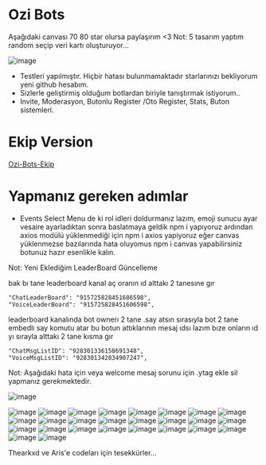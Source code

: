 # Ozi Bots

Aşağıdaki canvası 70 80 star olursa paylaşırım <3 Not: 5 tasarım yaptım random seçip veri kartı oluşturuyor...

![image](https://user-images.githubusercontent.com/92666466/152353271-47cc6c6e-d838-478e-9c64-5d0584765351.png)

- Testleri yapılmıştır. Hiçbir hatası bulunmamaktadır starlarınızı bekliyorum yeni github hesabım.
- Sizlerle geliştirmiş olduğum botlardan biriyle tanıştırmak istiyorum.. 
- Invite, Moderasyon, Butonlu Register /Oto Register, Stats, Buton sistemleri.

# Ekip Version
[Ozi-Bots-Ekip](https://github.com/JaylenOzi/Ozi-Bots-Ekip)  

# Yapmanız gereken adımlar

- Events Select Menu de ki rol idleri doldurmanız lazım, emoji sunucu ayar vesaire ayarladıktan sonra baslatmaya geldik npm i yapıyoruz ardından axios modülü yüklenmediği için npm i axios yapiyoruz eğer canvas yüklenmezse bazılarında hata oluyomus npm i canvas yapabilirsiniz botunuz hazır esenlikle kalın.

Not: Yeni Eklediğim LeaderBoard Güncelleme 

bak bı tane leaderboard kanal aç 
oranın ıd alttakı 2 tanesıne gır

    "ChatLeaderBoard": "915725828451606598",
    "VoiceLeaderBoard": "915725828451606598", 

leaderboard kanalında bot ownerı 2 tane .say atsın sırasıyla 
bot 2 tane embedlı say komutu atar bu botun attıklarının mesaj ıdsı lazım bıze
onların ıd yı sırayla alttakı 2 tane kısma gır

    "ChatMsgListID": "928301336158691348",
    "VoiceMsgListID": "928301342034907247",

Not: Aşağıdaki hata için veya welcome mesaj sorunu için .ytag ekle sil yapmanız gerekmektedir.

![image](https://user-images.githubusercontent.com/92666466/150496311-fa4725af-1d36-4004-b457-bcacfaee238b.png)

![image](https://user-images.githubusercontent.com/92666466/150782527-f2fad818-da2a-4f8c-9f2a-4fc442fca688.png)
![image](https://user-images.githubusercontent.com/92666466/149677506-fa4dfc92-2815-40ec-bc9b-88675b96cc8a.png)
![image](https://user-images.githubusercontent.com/92666466/149625604-1a2b4481-0357-410d-8a01-4c9b209ed56f.png)
![image](https://user-images.githubusercontent.com/92666466/148831644-21111585-07a7-4871-8a4a-280c0cdad3e6.png)
![image](https://user-images.githubusercontent.com/92666466/147513264-07179317-e51a-43d1-bace-25d611c02c19.png)
![image](https://user-images.githubusercontent.com/92666466/145694537-015938d5-b724-47cc-b93a-bb63d95288fe.png)
![image](https://user-images.githubusercontent.com/92666466/144712851-feffdc3d-46d7-4bfc-addb-043bc4d6acba.png)
![image](https://user-images.githubusercontent.com/92666466/141508588-efd16297-700d-41af-9a64-a5f14f0316b3.png)
![image](https://user-images.githubusercontent.com/92666466/148201034-4527c526-7047-40f8-8e93-ad9a5379f1dd.png)
![image](https://user-images.githubusercontent.com/92666466/141027606-097f7300-47f4-42d4-a230-42faa1c12546.png)
![image](https://user-images.githubusercontent.com/92666466/141028898-ef3e2cad-7209-415a-8a84-201c6e976f9a.png)
![image](https://user-images.githubusercontent.com/92666466/139575506-c3d8b1cd-dab1-4c4a-8fc0-89e52b1148df.png)
![image](https://user-images.githubusercontent.com/92666466/139575391-c1c267fe-eee9-41c0-b821-cf90ca1c8641.png)
![image](https://user-images.githubusercontent.com/92666466/139575398-a0863b73-e2f0-4982-901d-6fc223640dae.png)
![image](https://user-images.githubusercontent.com/92666466/139575436-b1a629cf-340f-47f2-bf70-cead3f3d49bc.png)
![image](https://user-images.githubusercontent.com/92666466/139575377-ade118e3-c9b5-4bc8-a3b4-447fdc6325e6.png)
![image](https://user-images.githubusercontent.com/92666466/139575560-f6cd46be-5f2f-42b6-adbf-079aa835da73.png)
![image](https://user-images.githubusercontent.com/92666466/139575586-93156301-2cc4-45c2-a167-b82d51fa846f.png)
![image](https://user-images.githubusercontent.com/92666466/140218451-006119ee-7a23-41ce-8f1d-bf8c42f0b560.png)
![image](https://user-images.githubusercontent.com/92666466/139575596-53f98cee-5570-4bff-ad13-20393edb2470.png)
![image](https://user-images.githubusercontent.com/92666466/139575362-1562a395-5352-4528-b336-5400ef7abe11.png)
![image](https://user-images.githubusercontent.com/92666466/139575369-b977aef8-b890-451f-bb9b-b6797ab6cc67.png)
![image](https://user-images.githubusercontent.com/92666466/149665315-df680409-b4eb-44a6-bb93-f1fb10216f83.png)
![image](https://user-images.githubusercontent.com/92666466/139575381-c6cef99a-3dd2-4c43-b208-e7faa3233774.png)
![image](https://user-images.githubusercontent.com/92666466/139575656-0f8e35da-e696-4a6a-a3c7-5342af53de8d.png)
![image](https://user-images.githubusercontent.com/92666466/139575672-a7f84db7-98af-46c5-9f37-b2dbfc5fd729.png)

Thearkxd ve Aris'e codeları için tesekkürler...

